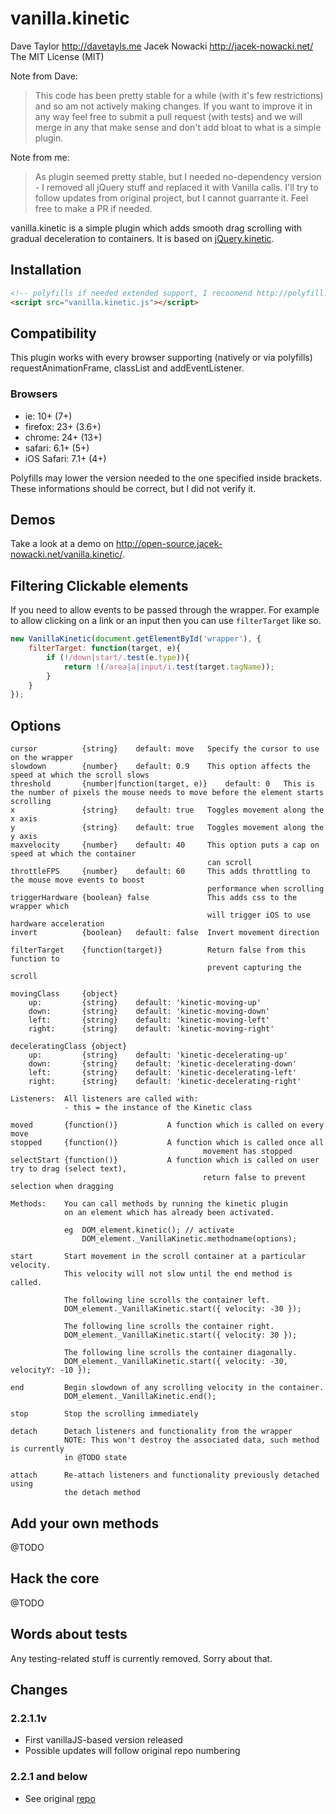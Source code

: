 vanilla.kinetic
==============
Dave Taylor <http://davetayls.me>
Jacek Nowacki <http://jacek-nowacki.net/>
The MIT License (MIT)

Note from Dave:
> This code has been pretty stable for a while (with it's few restrictions) and so am not actively making changes. If you want to improve it in any way feel free to submit a pull request (with tests) and we will merge in any that make sense and don't add bloat to what is a simple plugin.

Note from me:
> As plugin seemed pretty stable, but I needed no-dependency version - I removed all jQuery stuff and replaced it with Vanilla calls. I'll try to follow updates from original project, but I cannot guarrante it. Feel free to make a PR if needed.

vanilla.kinetic is a simple plugin which adds smooth drag scrolling with gradual deceleration to containers. It is based on [jQuery.kinetic](https://github.com/davetayls/jquery.kinetic/).

## Installation

```html
<!-- polyfills if needed extended support, I recoomend http://polyfill.io/ -->
<script src="vanilla.kinetic.js"></script>
```

## Compatibility

This plugin works with every browser supporting (natively or via polyfills) requestAnimationFrame, classList and addEventListener.

### Browsers ###

- ie: 10+ (7+)
- firefox: 23+ (3.6+)
- chrome: 24+ (13+)
- safari: 6.1+ (5+)
- iOS Safari: 7.1+ (4+) 

Polyfills may lower the version needed to the one specified inside brackets. These informations should be correct, but I did not verify it.

## Demos
Take a look at a demo on <http://open-source.jacek-nowacki.net/vanilla.kinetic/>.

Filtering Clickable elements
---

If you need to allow events to be passed through the wrapper. For example to allow clicking on a link or an input then you can use `filterTarget` like so.

```javascript
new VanillaKinetic(document.getElementById('wrapper'), {
    filterTarget: function(target, e){
        if (!/down|start/.test(e.type)){
            return !(/area|a|input/i.test(target.tagName));
        }
    }
});
```

## Options

    cursor          {string}    default: move   Specify the cursor to use on the wrapper
    slowdown        {number}    default: 0.9    This option affects the speed at which the scroll slows
    threshold       {number|function(target, e)}    default: 0   This is the number of pixels the mouse needs to move before the element starts scrolling
    x               {string}    default: true   Toggles movement along the x axis
    y               {string}    default: true   Toggles movement along the y axis
    maxvelocity     {number}    default: 40     This option puts a cap on speed at which the container
                                                can scroll
    throttleFPS     {number}    default: 60     This adds throttling to the mouse move events to boost
                                                performance when scrolling
    triggerHardware {boolean} false             This adds css to the wrapper which
                                                will trigger iOS to use hardware acceleration
    invert          {boolean}   default: false  Invert movement direction

    filterTarget    {function(target)}          Return false from this function to
                                                prevent capturing the scroll

    movingClass     {object}
        up:         {string}    default: 'kinetic-moving-up'
        down:       {string}    default: 'kinetic-moving-down'
        left:       {string}    default: 'kinetic-moving-left'
        right:      {string}    default: 'kinetic-moving-right'

    deceleratingClass {object}
        up:         {string}    default: 'kinetic-decelerating-up'
        down:       {string}    default: 'kinetic-decelerating-down'
        left:       {string}    default: 'kinetic-decelerating-left'
        right:      {string}    default: 'kinetic-decelerating-right'

    Listeners:  All listeners are called with:
                - this = the instance of the Kinetic class

    moved       {function()}           A function which is called on every move
    stopped     {function()}           A function which is called once all
                                               movement has stopped
    selectStart {function()}           A function which is called on user try to drag (select text),
                                               return false to prevent selection when dragging

    Methods:    You can call methods by running the kinetic plugin
                on an element which has already been activated.

                eg  DOM_element.kinetic(); // activate
                    DOM_element._VanillaKinetic.methodname(options);

    start       Start movement in the scroll container at a particular velocity.
                This velocity will not slow until the end method is called.

                The following line scrolls the container left.
                DOM_element._VanillaKinetic.start({ velocity: -30 });

                The following line scrolls the container right.
                DOM_element._VanillaKinetic.start({ velocity: 30 });

                The following line scrolls the container diagonally.
                DOM_element._VanillaKinetic.start({ velocity: -30, velocityY: -10 });

    end         Begin slowdown of any scrolling velocity in the container.
                DOM_element._VanillaKinetic.end();

    stop        Stop the scrolling immediately

    detach      Detach listeners and functionality from the wrapper
                NOTE: This won't destroy the associated data, such method is currently
                in @TODO state

    attach      Re-attach listeners and functionality previously detached using
                the detach method

Add your own methods
--------------------

@TODO

Hack the core
-------------

@TODO

Words about tests
-------

Any testing-related stuff is currently removed. Sorry about that.

Changes
-------
### 2.2.1.1v
 - First vanillaJS-based version released
 - Possible updates will follow original repo numbering
 
### 2.2.1 and below
 - See original [repo](https://github.com/davetayls/jquery.kinetic/)